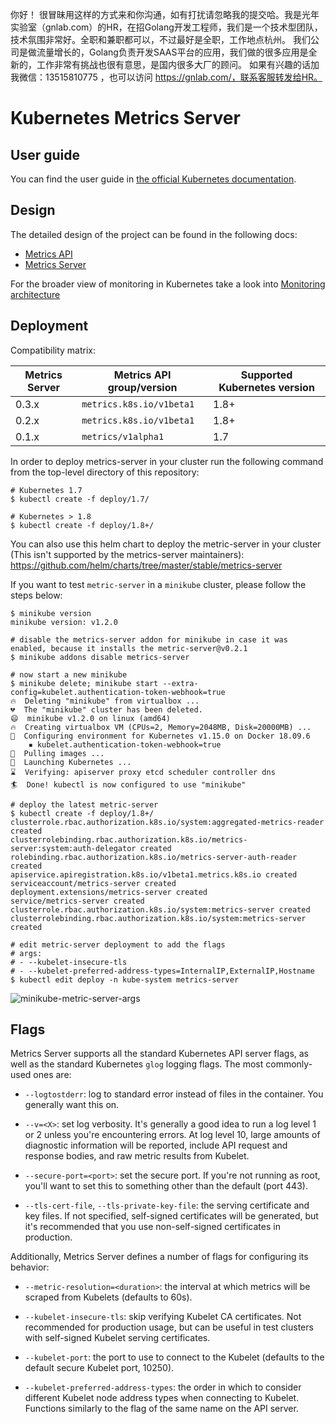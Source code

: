你好！
很冒昧用这样的方式来和你沟通，如有打扰请忽略我的提交哈。我是光年实验室（gnlab.com）的HR，在招Golang开发工程师，我们是一个技术型团队，技术氛围非常好。全职和兼职都可以，不过最好是全职，工作地点杭州。
我们公司是做流量增长的，Golang负责开发SAAS平台的应用，我们做的很多应用是全新的，工作非常有挑战也很有意思，是国内很多大厂的顾问。
如果有兴趣的话加我微信：13515810775  ，也可以访问 https://gnlab.com/，联系客服转发给HR。
# Kubernetes Metrics Server

## User guide

You can find the user guide in
[the official Kubernetes documentation](https://kubernetes.io/docs/tasks/debug-application-cluster/resource-metrics-pipeline/).

## Design

The detailed design of the project can be found in the following docs:

- [Metrics API](https://github.com/kubernetes/community/blob/master/contributors/design-proposals/instrumentation/resource-metrics-api.md)
- [Metrics Server](https://github.com/kubernetes/community/blob/master/contributors/design-proposals/instrumentation/metrics-server.md)

For the broader view of monitoring in Kubernetes take a look into
[Monitoring architecture](https://github.com/kubernetes/community/blob/master/contributors/design-proposals/instrumentation/monitoring_architecture.md)

## Deployment

Compatibility matrix:

Metrics Server | Metrics API group/version | Supported Kubernetes version
---------------|---------------------------|-----------------------------
0.3.x          | `metrics.k8s.io/v1beta1`  | 1.8+
0.2.x          | `metrics.k8s.io/v1beta1`  | 1.8+
0.1.x          | `metrics/v1alpha1`        | 1.7


In order to deploy metrics-server in your cluster run the following command from
the top-level directory of this repository:

```console
# Kubernetes 1.7
$ kubectl create -f deploy/1.7/

# Kubernetes > 1.8
$ kubectl create -f deploy/1.8+/
```

You can also use this helm chart to deploy the metric-server in your cluster (This isn't supported by the metrics-server maintainers): https://github.com/helm/charts/tree/master/stable/metrics-server

If you want to test `metric-server` in a `minikube` cluster, please follow the steps below:

```console
$ minikube version
minikube version: v1.2.0

# disable the metrics-server addon for minikube in case it was enabled, because it installs the metric-server@v0.2.1
$ minikube addons disable metrics-server

# now start a new minikube
$ minikube delete; minikube start --extra-config=kubelet.authentication-token-webhook=true
🔥  Deleting "minikube" from virtualbox ...
💔  The "minikube" cluster has been deleted.
😄  minikube v1.2.0 on linux (amd64)
🔥  Creating virtualbox VM (CPUs=2, Memory=2048MB, Disk=20000MB) ...
🐳  Configuring environment for Kubernetes v1.15.0 on Docker 18.09.6
    ▪ kubelet.authentication-token-webhook=true
🚜  Pulling images ...
🚀  Launching Kubernetes ...
⌛  Verifying: apiserver proxy etcd scheduler controller dns
🏄  Done! kubectl is now configured to use "minikube"

# deploy the latest metric-server
$ kubectl create -f deploy/1.8+/
clusterrole.rbac.authorization.k8s.io/system:aggregated-metrics-reader created
clusterrolebinding.rbac.authorization.k8s.io/metrics-server:system:auth-delegator created
rolebinding.rbac.authorization.k8s.io/metrics-server-auth-reader created
apiservice.apiregistration.k8s.io/v1beta1.metrics.k8s.io created
serviceaccount/metrics-server created
deployment.extensions/metrics-server created
service/metrics-server created
clusterrole.rbac.authorization.k8s.io/system:metrics-server created
clusterrolebinding.rbac.authorization.k8s.io/system:metrics-server created

# edit metric-server deployment to add the flags
# args:
# - --kubelet-insecure-tls
# - --kubelet-preferred-address-types=InternalIP,ExternalIP,Hostname
$ kubectl edit deploy -n kube-system metrics-server
```
![minikube-metric-server-args](deploy/minikube/metric-server-args.png)

## Flags

Metrics Server supports all the standard Kubernetes API server flags, as
well as the standard Kubernetes `glog` logging flags.  The most
commonly-used ones are:

- `--logtostderr`: log to standard error instead of files in the
  container.  You generally want this on.

- `--v=<X>`: set log verbosity.  It's generally a good idea to run a log
  level 1 or 2 unless you're encountering errors.  At log level 10, large
  amounts of diagnostic information will be reported, include API request
  and response bodies, and raw metric results from Kubelet.

- `--secure-port=<port>`: set the secure port.  If you're not running as
  root, you'll want to set this to something other than the default (port
  443).

- `--tls-cert-file`, `--tls-private-key-file`: the serving certificate and
  key files.  If not specified, self-signed certificates will be
  generated, but it's recommended that you use non-self-signed
  certificates in production.

Additionally, Metrics Server defines a number of flags for configuring its
behavior:

- `--metric-resolution=<duration>`: the interval at which metrics will be
  scraped from Kubelets (defaults to 60s).

- `--kubelet-insecure-tls`: skip verifying Kubelet CA certificates.  Not
  recommended for production usage, but can be useful in test clusters
  with self-signed Kubelet serving certificates.

- `--kubelet-port`: the port to use to connect to the Kubelet (defaults to
  the default secure Kubelet port, 10250).

- `--kubelet-preferred-address-types`: the order in which to consider
  different Kubelet node address types when connecting to Kubelet.
  Functions similarly to the flag of the same name on the API server.
